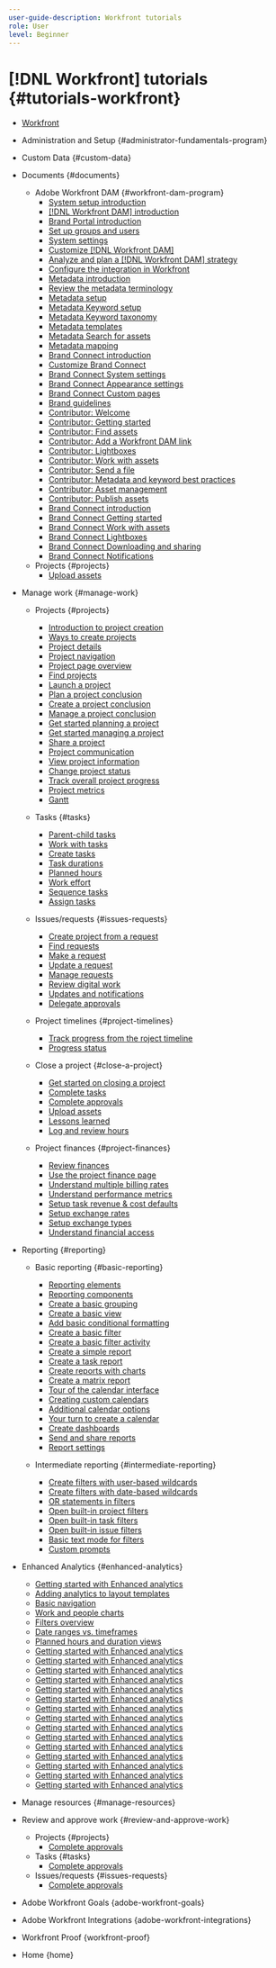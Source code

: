 ```yaml
---
user-guide-description: Workfront tutorials
role: User
level: Beginner
---
```


# [!DNL Workfront] tutorials {#tutorials-workfront}

+ [Workfront](home.md)
+ Administration and Setup {#administrator-fundamentals-program}
+ Custom Data {#custom-data}
+ Documents {#documents}
  + Adobe Workfront DAM {#workfront-dam-program}
    + [System setup introduction](workfront-dam-program/part-1-system-setup/system-setup-introduction.md)
    + [[!DNL Workfront DAM] introduction](workfront-dam-program/part-1-system-setup/introduction-to-workfront-dam.md)
    + [Brand Portal introduction](workfront-dam-program/part-1-system-setup/brand-connect-brand-portal-introduction.md)
    + [Set up groups and users](workfront-dam-program/part-1-system-setup/system-setup-groups-and-users.md)
    + [System settings](workfront-dam-program/part-1-system-setup/system-setup-system-settings.md)
    + [Customize [!DNL Workfront DAM]](workfront-dam-program/part-1-system-setup/system-setup-customize-workfront-dam.md)  
    + [Analyze and plan a [!DNL Workfront DAM] strategy](workfront-dam-program/part-1-system-setup/analyze-and-plan-to-develop-a-workfront-dam-strategy.md)
    + [Configure the integration in Workfront](workfront-dam-program/part-1-system-setup/configure-the-integration-in-workfront.md)  
    + [Metadata introduction](workfront-dam-program/part-2-metadata-and-keywords/metadata-introduction.md)
    + [Review the metadata terminology](workfront-dam-program/part-2-metadata-and-keywords/review-the-terminology.md)
    + [Metadata setup](workfront-dam-program/part-2-metadata-and-keywords/metadata-setup.md)
    + [Metadata Keyword setup](workfront-dam-program/part-2-metadata-and-keywords/keyword-setup.md)
    + [Metadata Keyword taxonomy](workfront-dam-program/part-2-metadata-and-keywords/enable-and-enforce-keyword-taxonomy.md)
    + [Metadata templates](workfront-dam-program/part-2-metadata-and-keywords/metadata-templates.md)
    + [Metadata Search for assets](workfront-dam-program/part-2-metadata-and-keywords/search-for-assets.md)
    + [Metadata mapping](workfront-dam-program/part-2-metadata-and-keywords/metadata-mapping.md)  
    + [Brand Connect introduction](workfront-dam-program/part-3-brand-connect-customization/brand-connect-course-introduction.md)
    + [Customize Brand Connect](workfront-dam-program/part-3-brand-connect-customization/brand-connect-customize-brand-connect.md)
    + [Brand Connect System settings](workfront-dam-program/part-3-brand-connect-customization/brand-connect-establish-system-settings.md)
    + [Brand Connect Appearance settings](workfront-dam-program/part-3-brand-connect-customization/brand-connect-appearance.md)
    + [Brand Connect Custom pages](workfront-dam-program/part-3-brand-connect-customization/brand-connect-custom-pages.md)
    + [Brand guidelines](workfront-dam-program/part-3-brand-connect-customization/brand-connect-brand-guidelines.md)  
    + [Contributor: Welcome](workfront-dam-program/workfront-dam-user-contributor/contributor-welcome-to-workfront-dam.md)
    + [Contributor: Getting started](workfront-dam-program/workfront-dam-user-contributor/contributor-getting-started.md)
    + [Contributor: Find assets](workfront-dam-program/workfront-dam-user-contributor/contributor-find-assets.md)
    + [Contributor: Add a Workfront DAM link](workfront-dam-program/workfront-dam-user-contributor/add-a-workfront-dam-link-in-workfront.md)
    + [Contributor: Lightboxes](workfront-dam-program/workfront-dam-user-contributor/contributor-lightboxes.md)
    + [Contributor: Work with assets](workfront-dam-program/workfront-dam-user-contributor/contributor-work-with-assets.md)
    + [Contributor: Send a file](workfront-dam-program/workfront-dam-user-contributor/send-a-file-from-workfront-to-workfront-dam.md)  
    + [Contributor: Metadata and keyword best practices](workfront-dam-program/workfront-dam-user-contributor/metadata-and-keyword-best-practices.md)
    + [Contributor: Asset management](workfront-dam-program/workfront-dam-user-contributor/contributor-asset-management.md)
    + [Contributor: Publish assets](workfront-dam-program/workfront-dam-user-contributor/contributor-publish-assets.md)
    + [Brand Connect introduction](workfront-dam-program/workfront-dam-user-brand-connect/brand-connect-introduction.md)
    + [Brand Connect Getting started](workfront-dam-program/workfront-dam-user-brand-connect/brand-connect-getting-started.md)
    + [Brand Connect Work with assets](workfront-dam-program/workfront-dam-user-brand-connect/brand-connect-working-with-assets.md)
    + [Brand Connect Lightboxes](workfront-dam-program/workfront-dam-user-brand-connect/brand-connect-lightboxes.md)
    + [Brand Connect Downloading and sharing](workfront-dam-program/workfront-dam-user-brand-connect/brand-connect-downloading-and-sharing.md)  
    + [Brand Connect Notifications](workfront-dam-program/workfront-dam-user-brand-connect/brand-connect-notifications.md)
  + Projects {#projects}
    + [Upload assets](planner-fundamentals-program/planner-fundamentals-close-a-project/upload-documents-and-proofs.md)
+ Manage work {#manage-work}
  + Projects {#projects}
    + [Introduction to project creation](planner-fundamentals-create-a-project/introduction-to-project-creation.md)
    + [Ways to create projects](planner-fundamentals-create-a-project/4-ways-to-create-a-project.md)
    + [Project details](planner-fundamentals-create-a-project/fill-in-the-project-details.md)
    + [Project navigation](planner-fundamentals-create-a-project/navigate-the-project-page.md)
    + [Project page overview](planner-fundamentals-create-a-project/project-page-overview.md)
    + [Find projects](planner-fundamentals-create-a-project/find-your-projects.md)
    + [Launch a project](planner-fundamentals-plan-a-project/take-a-project-live.md)
    + [Plan a project conclusion](planner-fundamentals-plan-a-project/plan-a-project-conclusion.md)
    + [Create a project conclusion](planner-fundamentals-create-a-project/create-a-project-conclusion.md)
    + [Manage a project conclusion](planner-fundamentals-manage-a-project/manage-a-project-conclusion.md)
    + [Get started planning a project](planner-fundamentals-plan-a-project/getting-started-plan-a-project.md)
    + [Get started managing a project](planner-fundamentals-manage-a-project/getting-started-manage-a-project-with-workfront.md) 
    + [Share a project](planner-fundamentals-manage-a-project/project-visibility.md) 
    + [Project communication](planner-fundamentals-manage-a-project/project-communication.md) 
    + [View project information](planner-fundamentals-manage-a-project/make-important-information-easily-available.md)
    + [Change project status](planner-fundamentals-close-a-project/change-the-project-status.md)
    + [Track overall project progress](planner-fundamentals-manage-a-project/track-overall-project-progress.md) 
    + [Project metrics](planner-fundamentals-manage-a-project/track-work-progress-with-project-metrics.md)
    + [Gantt](planner-fundamentals-manage-a-project/a-visual-representation-of-your-project.md) 
     
  + Tasks {#tasks}
    + [Parent-child tasks](planner-fundamentals-plan-a-project/parent-child-task-structure-in-workfront.md)
    + [Work with tasks](planner-fundamentals-plan-a-project/work-with-tasks-in-a-project.md)
    + [Create tasks](planner-fundamentals-plan-a-project/other-ways-to-create-tasks.md)
    + [Task durations](planner-fundamentals-plan-a-project/task-durations.md)
    + [Planned hours](planner-fundamentals-plan-a-project/planned-hours.md)
    + [Work effort](planner-fundamentals-plan-a-project/work-effort.md)
    + [Sequence tasks](planner-fundamentals-plan-a-project/sequence-the-tasks-in-your-project.md)
    + [Assign tasks](planner-fundamentals-plan-a-project/assigning-tasks-from-the-project-plan.md)
  + Issues/requests {#issues-requests}
    + [Create project from a request](planner-fundamentals-create-a-project/convert-a-request-to-a-project.md)
    + [Find requests](planner-fundamentals-create-a-project/where-to-find-requests.md)
    + [Make a request](/help/planner-fundamentals-program/requests-in-the-new-workfront-experience.md/planner-make-a-request.md)
    + [Update a request](/help/planner-fundamentals-program/requests-in-the-new-workfront-experience.md/planner-update-a-request.md)
    + [Manage requests](/help/planner-fundamentals-program/requests-in-the-new-workfront-experience.md/planner-manage-incoming-requests.md)
    + [Review digital work](/help/planner-fundamentals-program/requests-in-the-new-workfront-experience.md/planner-review-and-approve-digital-work.md)
    + [Updates and notifications](/help/planner-fundamentals-program/requests-in-the-new-workfront-experience.md/planner-updates-and-notifications.md)
    + [Delegate approvals](/help/planner-fundamentals-program/requests-in-the-new-workfront-experience.md/planner-delegate-approvals.md)
  + Project timelines {#project-timelines}
    + [Track progress from the roject timeline](planner-fundamentals-manage-a-project/track-work-progress-from-the-project-timeline.md) 
    + [Progress status](planner-fundamentals-manage-a-project/task-dates-and-progress-status.md) 
  + Close a project {#close-a-project}
    + [Get started on closing a project](planner-fundamentals-close-a-project/close-a-project-in-workfront.md)
    + [Complete tasks](planner-fundamentals-close-a-project/close-tasks-and-issues.md)
    + [Complete approvals](planner-fundamentals-close-a-project/complete-approvals.md)
    + [Upload assets](planner-fundamentals-close-a-project/upload-documents-and-proofs.md)
    + [Lessons learned](planner-fundamentals-close-a-project/lessons-learned.md)
    + [Log and review hours](planner-fundamentals-close-a-project/log-and-review-hours.md)
  + Project finances {#project-finances}
    + [Review finances](planner-fundamentals-close-a-project/update-and-review-finances.md)
    + [Use the project finance page](finances/1-project-finances/project-finance-page.md)
    + [Understand multiple billing rates](finances/1-project-finances/multiple-billing-rates.md)
    + [Understand performance metrics](finances/2-setting-up-finances/performance-metrics-overview.md)
    + [Setup task revenue & cost defaults](finances/2-setting-up-finances/setting-up-task-revenue-and-cost-defaults.md)
    + [Setup exchange rates](finances/2-setting-up-finances/exchange-rates-in-workfront.md)
    + [Setup exchange types](finances/2-setting-up-finances/expense-types-in-workfront.md)
    + [Understand financial access](finances/2-setting-up-finances/understanding-financial-access.md)



+ Reporting {#reporting}
  + Basic reporting {#basic-reporting}
    + [Reporting elements](basic-reporting/reporting-elements.md)
    + [Reporting components](basic-reporting/reporting-components.md)
    + [Create a basic grouping](basic-reporting/create-a-basic-grouping.md)
    + [Create a basic view](basic-reporting/create-a-basic-view.md)
    + [Add basic conditional formatting](basic-reporting/add-basic-conditional-formatting-to-a-view.md)
    + [Create a basic filter](basic-reporting/create-a-basic-filter.md)
    + [Create a basic filter activity](basic-reporting/create-a-basic-filter-activity.md)
    + [Create a simple report](basic-reporting/create-a-simple-report.md)
    + [Create a task report](basic-reporting/create-a-task-report.md)
    + [Create reports with charts](basic-reporting/create-reports-with-charts.md)
    + [Create a matrix report](basic-reporting/create-a-matrix-report.md)
    + [Tour of the calendar interface](basic-reporting/create-a-basic-custom-calendar/tour-of-the-interface.md)
    + [Creating custom calendars](basic-reporting/create-a-basic-custom-calendar/creating-custom-calendars.md)
    + [Additional calendar options](basic-reporting/create-a-basic-custom-calendar/additional-calendar-options.md)
    + [Your turn to create a calendar](basic-reporting/create-a-basic-custom-calendar/your-turn-to-create-a-calendar.md)
    + [Create dashboards](basic-reporting/create-dashboards.md)
    + [Send and share reports](basic-reporting/how-to-send-and-share-reports.md)
    + [Report settings](basic-reporting/report-settings.md)

  + Intermediate reporting {#intermediate-reporting}
    + [Create filters with user-based wildcards](reporting-beyond-the-basics/create-filters-with-user-based-wildcards.md)    
    + [Create filters with date-based wildcards](reporting-beyond-the-basics/create-filters-with-date-based-wildcards.md)
    + [OR statements in filters](reporting-beyond-the-basics/or-statements-in-filters.md)    
    + [Open built-in project filters](reporting-beyond-the-basics/open-built-in-project-filters.md)
    + [Open built-in task filters](reporting-beyond-the-basics/open-built-in-task-filters.md)    
    + [Open built-in issue filters](reporting-beyond-the-basics/open-built-in-issue-filters.md)
    + [Basic text mode for filters](reporting-beyond-the-basics/basic-text-mode-for-filters.md)    
    + [Custom prompts](reporting-beyond-the-basics/custom-prompts.md)    
+ Enhanced Analytics {#enhanced-analytics}
  + [Getting started with Enhanced analytics](enhanced-analytics/2-getting-started-with-enhanced-analytics.md)  
  + [Adding analytics to layout templates](enhanced-analytics/3-adding-analytics-to-layout-templates.md)  
  + [Basic navigation](enhanced-analytics/4-basic-navigation.md)  
  + [Work and people charts](enhanced-analytics/5-work-and-people-charts.md)  
  + [Filters overview](enhanced-analytics/6-filters-overview.md)  
  + [Date ranges vs. timeframes](enhanced-analytics/7-date-ranges-vs-timeframes.md)  
  + [Planned hours and duration views](enhanced-analytics/8-planned-hours-and-duration-views.md)  
  + [Getting started with Enhanced analytics](enhanced-analytics/2-getting-started-with-enhanced-analytics.md)  
  + [Getting started with Enhanced analytics](enhanced-analytics/2-getting-started-with-enhanced-analytics.md)  
  + [Getting started with Enhanced analytics](enhanced-analytics/2-getting-started-with-enhanced-analytics.md)  
  + [Getting started with Enhanced analytics](enhanced-analytics/2-getting-started-with-enhanced-analytics.md)  
  + [Getting started with Enhanced analytics](enhanced-analytics/2-getting-started-with-enhanced-analytics.md)  
  + [Getting started with Enhanced analytics](enhanced-analytics/2-getting-started-with-enhanced-analytics.md)  
  + [Getting started with Enhanced analytics](enhanced-analytics/2-getting-started-with-enhanced-analytics.md)  
  + [Getting started with Enhanced analytics](enhanced-analytics/2-getting-started-with-enhanced-analytics.md)  
  + [Getting started with Enhanced analytics](enhanced-analytics/2-getting-started-with-enhanced-analytics.md)  
  + [Getting started with Enhanced analytics](enhanced-analytics/2-getting-started-with-enhanced-analytics.md)  
  + [Getting started with Enhanced analytics](enhanced-analytics/2-getting-started-with-enhanced-analytics.md)  
  + [Getting started with Enhanced analytics](enhanced-analytics/2-getting-started-with-enhanced-analytics.md)  
  + [Getting started with Enhanced analytics](enhanced-analytics/2-getting-started-with-enhanced-analytics.md)  
  + [Getting started with Enhanced analytics](enhanced-analytics/2-getting-started-with-enhanced-analytics.md)  
  + [Getting started with Enhanced analytics](enhanced-analytics/2-getting-started-with-enhanced-analytics.md)  

+ Manage resources {#manage-resources}
+ Review and approve work {#review-and-approve-work}
  + Projects {#projects}
    + [Complete approvals](planner-fundamentals-close-a-project/complete-approvals.md)
  + Tasks {#tasks}
    + [Complete approvals](planner-fundamentals-close-a-project/complete-approvals.md)
  + Issues/requests {#issues-requests}
    + [Complete approvals](planner-fundamentals-close-a-project/complete-approvals.md)
+ Adobe Workfront Goals {adobe-workfront-goals}
+ Adobe Workfront Integrations {adobe-workfront-integrations}
+ Workfront Proof {workfront-proof}
+ Home {home}
